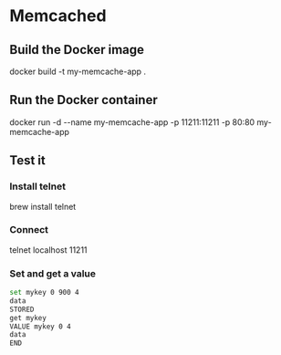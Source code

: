# Memcached

## Build the Docker image
docker build -t my-memcache-app .

## Run the Docker container
docker run -d --name my-memcache-app -p 11211:11211 -p 80:80 my-memcache-app

## Test it
### Install telnet
brew install telnet

### Connect
telnet localhost 11211

### Set and get a value
```sh
set mykey 0 900 4
data
STORED
get mykey
VALUE mykey 0 4
data
END
```


